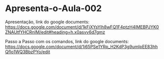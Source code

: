 # Apresenta-o-Aula-002

Apresentação, link do google documents:
https://docs.google.com/document/d/1kFiXYsYlh8wFQ1F4ptzH4lMEBPJYK0ZNAUtfYHCRnIM/edit#heading=h.x0asvv6d7gmz

Passo a Passo com os comandos, link do google documents:
https://docs.google.com/document/d/1i65PSe1YRp_H2KdP3g9umIpEE83hhQflo1WQ3BbzPYo/edit
